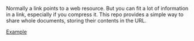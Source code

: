 Normally a link points to a web resource. But you can fit a lot of information in a link, especially if you compress it. This repo provides a simple way to share whole documents, storing their contents in the URL.

[Example](https://seigler.github.io/marklink/#MQAg8gXgngtghgOwCYEs4GcBQmBCUQAKApgE4DG+e66AFkSAMp0A2zRU2AkiDEQC4g4IPiTgA3Iq1IgAZiQD2MQQmV8UARwCu9ZoiQAaECEwB1GvJDo4KJIBQCQDgEAFQDuFsRgF7hJTQgDWbNQgbADm6CDyMpZ88gj0xgx8XigqfHQgSETopHwAdCD5hSAAckRwJMJ0MIaxlfRWyIbGABJwzFHovn6CljRwfHykREggYihWITooWYbO5tmyCs4ITZgAgsggziQpAcPBKAAOhl7ocdKRIGTyzCPXMPCNRpiOksyV-SAofOHoZJrMQ4xCrON6VeQLQ4YdAoWLhEhlEbGMwoMg0EBQfiWTQkMYSQzoJIwQ77WppLJTGSSLLhNIpMKrRzpPqbNKfGDyMh+fbk6rKEbkkB0coCNkCKlIADczw2IzJ6RJmUJbUM5IWrhISHCcEOJPKAC5ngBZfAIOC8L7hSCwPRodCGADS9IiUSdCDC0uMABl5PJurUYPgTPISH57Rj6EaUCEaHwoCdNkqoSgSABCZ7FeR090gABGWRs9AR8BS6HyACV5L4BelMmQ4PhjGAomKrjcIVZ3iYEVzDLmq8hAtrNrnyvEXulmLF6F42BJ3g0tdEEXw0bJyoJnA3coBcAiAA)
